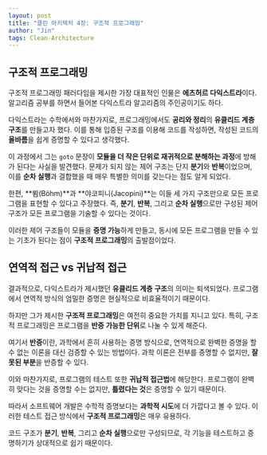 ```yaml
---
layout: post
title: "클린 아키텍처 4장: 구조적 프로그래밍"
author: "Jin"
tags: Clean-Architecture
---
```


## 구조적 프로그래밍

구조적 프로그래밍 패러다임을 제시한 가장 대표적인 인물은 **에츠허르 다익스트라**이다. 알고리즘 공부를 하면서 들어본 다익스트라 알고리즘의 주인공이기도 하다.

다익스트라는 수학에서와 마찬가지로, 프로그래밍에서도 **공리와 정리**의 **유클리드 계층 구조**를 만들고자 했다. 이를 통해 입증된 구조를 이용해 코드를 작성하면, 작성된 코드의 **올바름**을 쉽게 증명할 수 있다고 생각했다.

이 과정에서 그는 `goto` 문장이 **모듈을 더 작은 단위로 재귀적으로 분해하는 과정**에 방해가 된다는 사실을 발견했다. 문제가 되지 않는 제어 구조는 단지 **분기**와 **반복**이었으며, 이를 **순차 실행**과 결합했을 때 매우 특별한 의미를 갖는다는 점도 알게 되었다.

한편, **뵘(Böhm)**과 **야코피니(Jacopini)**는 이들 세 가지 구조만으로 모든 프로그램을 표현할 수 있다고 주장했다. 즉, **분기**, **반복**, 그리고 **순차 실행**으로만 구성된 제어 구조가 모든 프로그램을 기술할 수 있다는 것이다.

이러한 제어 구조들이 모듈을 **증명 가능**하게 만들고, 동시에 모든 프로그램을 만들 수 있는 기초가 된다는 점이 **구조적 프로그래밍**의 출발점이었다.

## 연역적 접근 vs 귀납적 접근

결과적으로, 다익스트라가 제시했던 **유클리드 계층 구조**의 의미는 퇴색되었다. 프로그램에서 연역적 방식의 엄밀한 증명은 현실적으로 비효율적이기 때문이다.

하지만 그가 제시한 **구조적 프로그래밍**은 여전히 중요한 가치를 지니고 있다. 특히, 구조적 프로그래밍은 프로그램을 **반증 가능한 단위**로 나눌 수 있게 해준다.

여기서 **반증**이란, 과학에서 흔히 사용하는 증명 방식으로, 연역적으로 완벽한 증명을 할 수 없는 이론을 대신 검증할 수 있는 방법이다. 과학 이론은 전부를 증명할 수 없지만, **잘못된 부분**을 반증할 수 있다.

이와 마찬가지로, 프로그램의 테스트 또한 **귀납적 접근법**에 해당한다. 프로그램이 완벽히 맞다는 것을 증명할 수는 없지만, **틀렸다는 것**은 증명할 수 있기 때문이다.

따라서 소프트웨어 개발은 수학적 증명보다는 **과학적 시도**에 더 가깝다고 볼 수 있다. 이러한 테스트 접근 방식에서 **구조적 프로그래밍**은 매우 유용하다. 

코드 구조가 **분기**, **반복**, 그리고 **순차 실행**으로만 구성되므로, 각 기능을 테스트하고 증명하기가 상대적으로 쉽기 때문이다.